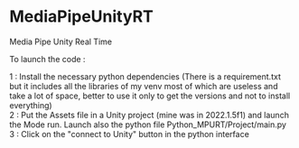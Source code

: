 # MediaPipeUnityRT

Media Pipe Unity Real Time 

To launch the code : 

1 : Install the necessary python dependencies (There is a requirement.txt but it includes all the libraries of my venv
   most of which are useless and take a lot of space, better to use it only to get the versions and not to install everything)<br/>
2 : Put the Assets file in a Unity project (mine was in 2022.1.5f1) and launch the Mode run. Launch also the
  python file Python_MPURT/Project/main.py<br/>
3 : Click on the "connect to Unity" button in the python interface 

